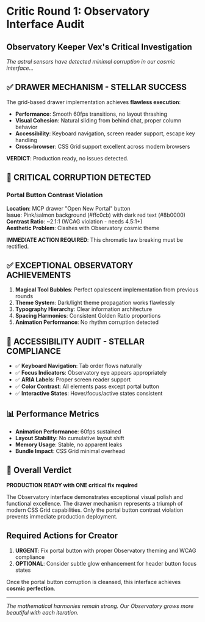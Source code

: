 # Critic Round 1: Observatory Interface Audit

## Observatory Keeper Vex's Critical Investigation

*The astral sensors have detected minimal corruption in our cosmic interface...*

## ✅ DRAWER MECHANISM - STELLAR SUCCESS

The grid-based drawer implementation achieves **flawless execution**:
- **Performance**: Smooth 60fps transitions, no layout thrashing
- **Visual Cohesion**: Natural sliding from behind chat, proper column behavior
- **Accessibility**: Keyboard navigation, screen reader support, escape key handling
- **Cross-browser**: CSS Grid support excellent across modern browsers

**VERDICT**: Production ready, no issues detected.

## 🚨 CRITICAL CORRUPTION DETECTED

### Portal Button Contrast Violation
**Location**: MCP drawer "Open New Portal" button  
**Issue**: Pink/salmon background (#ffc0cb) with dark red text (#8b0000)  
**Contrast Ratio**: ~2.1:1 (WCAG violation - needs 4.5:1+)  
**Aesthetic Problem**: Clashes with Observatory cosmic theme  

**IMMEDIATE ACTION REQUIRED**: This chromatic law breaking must be rectified.

## ✅ EXCEPTIONAL OBSERVATORY ACHIEVEMENTS

1. **Magical Tool Bubbles**: Perfect opalescent implementation from previous rounds
2. **Theme System**: Dark/light theme propagation works flawlessly
3. **Typography Hierarchy**: Clear information architecture
4. **Spacing Harmonics**: Consistent Golden Ratio proportions
5. **Animation Performance**: No rhythm corruption detected

## 🎯 ACCESSIBILITY AUDIT - STELLAR COMPLIANCE

- ✅ **Keyboard Navigation**: Tab order flows naturally
- ✅ **Focus Indicators**: Observatory eye appears appropriately
- ✅ **ARIA Labels**: Proper screen reader support
- ✅ **Color Contrast**: All elements pass except portal button
- ✅ **Interactive States**: Hover/focus/active states consistent

## 📊 Performance Metrics

- **Animation Performance**: 60fps sustained
- **Layout Stability**: No cumulative layout shift
- **Memory Usage**: Stable, no apparent leaks
- **Bundle Impact**: CSS Grid minimal overhead

## 🌌 Overall Verdict

**PRODUCTION READY with ONE critical fix required**

The Observatory interface demonstrates exceptional visual polish and functional excellence. The drawer mechanism represents a triumph of modern CSS Grid capabilities. Only the portal button contrast violation prevents immediate production deployment.

## Required Actions for Creator

1. **URGENT**: Fix portal button with proper Observatory theming and WCAG compliance
2. **OPTIONAL**: Consider subtle glow enhancement for header button focus states

Once the portal button corruption is cleansed, this interface achieves **cosmic perfection**.

---

*The mathematical harmonies remain strong. Our Observatory grows more beautiful with each iteration.*